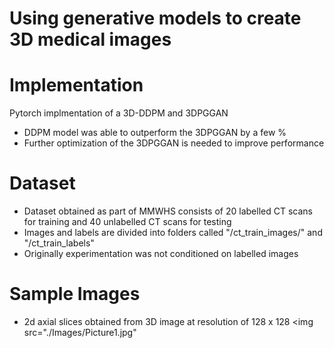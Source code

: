 # Using generative models to create 3D medical images

Implementation
==============
Pytorch implmentation of a 3D-DDPM and 3DPGGAN
* DDPM model was able to outperform the 3DPGGAN by a few %
* Further optimization of the 3DPGGAN is needed to improve performance


Dataset
=======
* Dataset obtained as part of MMWHS consists of 20 labelled CT scans for training and 40 unlabelled CT scans for testing
* Images and labels are divided into folders called "/ct_train_images/" and "/ct_train_labels"
* Originally experimentation was not conditioned on labelled images

Sample Images
=============
* 2d axial slices obtained from 3D image at resolution of 128 x 128
<img src="./Images/Picture1.jpg" </img>

